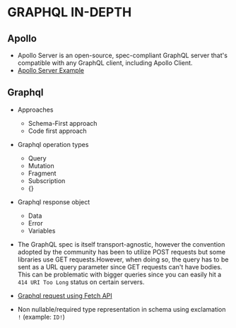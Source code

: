 # GRAPHQL IN-DEPTH

## Apollo

- Apollo Server is an open-source, spec-compliant GraphQL server that's compatible with any GraphQL client, including Apollo Client.
- [Apollo Server Example](basics/server/server.js)

## Graphql

- Approaches

  - Schema-First approach
  - Code first approach

- Graphql operation types

  - Query
  - Mutation
  - Fragment
  - Subscription
  - {}

- Graphql response object

  - Data
  - Error
  - Variables

- The GraphQL spec is itself transport-agnostic, however the convention adopted by the community has been to utilize POST requests but some libraries use GET requests.However, when doing so, the query has to be sent as a URL query parameter since GET requests can't have bodies. This can be problematic with bigger queries since you can easily hit a `414 URI Too Long` status on certain servers.

- [Graphql request using Fetch API](basics/client/index.html)

- Non nullable/required type representation in schema using exclamation `!` (example: `ID!`)
